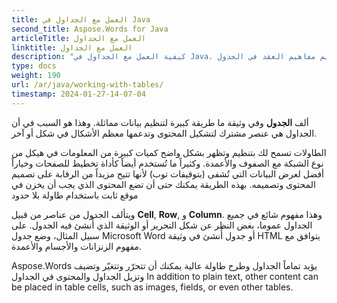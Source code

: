 ```yaml
---
title: العمل مع الجداول في Java
second_title: Aspose.Words for Java
articleTitle: العمل مع الجداول
linktitle: العمل مع الجداول
description: "كيفية العمل مع الجداول في Java. تقديم مفاهيم العقد في الجدول Aspose.Words for Java."
type: docs
weight: 190
url: /ar/java/working-with-tables/
timestamp: 2024-01-27-14-07-04
---
```


ألف **الجدول** وفي وثيقة ما طريقة كبيرة لتنظيم بيانات مماثلة. وهذا هو السبب في أن الجداول هي عنصر مشترك لتشكيل المحتوى وتدعمها معظم الأشكال في شكل أو آخر.

الطاولات تسمح لك بتنظيم وتظهر بشكل واضح كميات كبيرة من المعلومات في هيكل من نوع الشبكة مع الصفوف والأعمدة. وكثيراً ما تُستخدم أيضاً كأداة تخطيط للصفحات وخياراً أفضل لعرض البيانات التي تُشفى (بتوقيفات توب) لأنها تتيح مزيداً من الرقابة على تصميم المحتوى وتصميمه. بهذه الطريقة يمكنك حتى أن تضع المحتوى الذي يجب أن يخزن في موقع ثابت باستخدام طاولة بلا حدود

ويتألف الجدول من عناصر من قبيل **Cell**, **Row**, و **Column**. وهذا مفهوم شائع في جميع الجداول عموما، بغض النظر عن شكل التحرير أو الوثيقة الذي أُنشئ فيه الجدول. على سبيل المثال، وضع جدول Microsoft Word أو جدول أُنشئ في وثيقة HTML يتوافق مع مفهوم الزنزانات والأجسام والأعمدة.

Aspose.Words يؤيد تماماً الجداول وطرح طاولة عالية يمكنك أن تتحرّر وتتغيّر وتضيف وتزيل الجداول والمحتوى في الجداول In addition to plain text, other content can be placed in table cells, such as images, fields, or even other tables.
